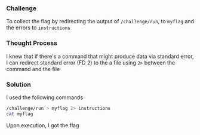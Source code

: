 ### Challenge

To collect the flag by redirecting the output of `/challenge/run`, to `myflag` and the errors  to `instructions`

### Thought Process

I knew that if there's a command that might produce data via standard error, I  can redirect standard error (FD 2) to the a file using `2>` between the command and the file

### Solution

I used the following commands
```bash
/challenge/run > myflag 2> instructions
cat myflag
```
Upon execution, I got the flag
